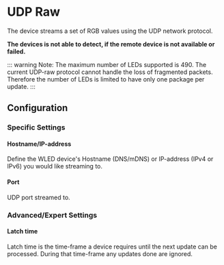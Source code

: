 # UDP Raw

The device streams a set of RGB values using the UDP network protocol.

**The devices is not able to detect, if the remote device is not available or failed.**

::: warning Note:
The maximum number of LEDs supported is 490. The current UDP-raw protocol cannot handle the loss of fragmented packets.
Therefore the number of LEDs is limited to have only one package per update.
:::

## Configuration

### Specific Settings

#### Hostname/IP-address

Define the WLED device's Hostname (DNS/mDNS) or IP-address (IPv4 or IPv6) you would like streaming to.

#### Port

UDP port streamed to.

### Advanced/Expert Settings

#### Latch time

Latch time is the time-frame a device requires until the next update can be processed. During that time-frame any updates done are ignored.

